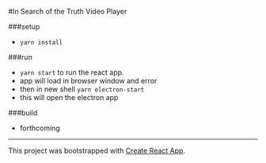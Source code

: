 #In Search of the Truth Video Player

###setup
- `yarn install`

###run
- `yarn start` to run the react app.
- app will load in browser window and error
- then in new shell `yarn electron-start`
- this will open the electron app

###build
- forthcoming

---

This project was bootstrapped with [Create React App](https://github.com/facebook/create-react-app).
